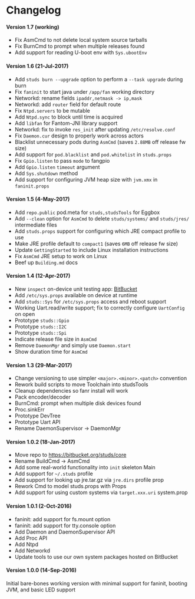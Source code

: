 # Changelog

#### Version 1.7 (working)
- Fix AsmCmd to not delete local system source tarballs
- Fix BurnCmd to prompt when multiple releases found
- Add support for reading U-boot env with `Sys.ubootEnv`

#### Version 1.6 (21-Jul-2017)
- Add `studs burn --upgrade` option to perform a `--task upgrade` during burn
- Fix `faninit` to start java under `/app/fan` working directory
- Networkd: rename fields `ipaddr,netmask -> ip,mask`
- Networkd: add `router` field for default route
- Fix `Ntpd.servers` to be mutable
- Add `Ntpd.sync` to block until time is acquired
- Add `libfan` for Fantom-JNI library support
- Networkd: fix to invoke `res_init` after updating `/etc/resolve.conf`
- Fix `Daemon.cur` design to properly work across actors
- Blacklist unnecessary pods during `AsmCmd` (saves `2.88MB` off release fw size)
- Add support for `pod.blacklist` and `pod.whitelist` in `studs.props`
- Fix `Gpio.listen` to pass `mode` to fangpio
- Add `Gpio.listen` `timeout` argument
- Add `Sys.shutdown` method
- Add support for configuring JVM heap size with `jvm.xmx` in `faninit.props`

#### Version 1.5 (4-May-2017)
- Add `repo.public` pod.meta for `studs,studsTools` for Eggbox
- Add `--clean` option for `AsmCmd` to delete `studs/systems/` and `studs/jres/` intermediate files
- Add `studs.props` support for configuring which JRE compact profile to use
- Make JRE profile default to `compact1` (saves `6MB` off release fw size)
- Update `GettingStarted` to include Linux installation instructions
- Fix `AsmCmd` JRE setup to work on Linux
- Beef up `Building.md` docs

#### Version 1.4 (12-Apr-2017)
- New `inspect` on-device unit testing app: [BitBucket](https://bitbucket.org/studs/inspect)
- Add `/etc/sys.props` available on device at runtime
- Add `studs::Sys` for `/etc/sys.props` access and reboot support
- Working Uart.read/write support; fix to correctly configure `UartConfig` on open
- Prototype `studs::Gpio`
- Prototype `studs::I2C`
- Prototype `studs::Spi`
- Indicate release file size in `AsmCmd`
- Remove `DaemonMgr` and simply use `Daemon.start`
- Show duration time for `AsmCmd`

#### Version 1.3 (29-Mar-2017)
- Change versioning to use simpler `<major>.<minor>.<patch>` convention
- Rework build scripts to move Toolchain into studsTools
- Cleanup dependencies so fanr install will work
- Pack encoder/decoder
- BurnCmd: prompt when multiple disk devices found
- Proc.sinkErr
- Prototype DevTree
- Prototype Uart API
- Rename DaemonSupervisor -> DaemonMgr

#### Version 1.0.2 (18-Jan-2017)
- Move repo to https://bitbucket.org/studs/core
- Rename BuildCmd -> AsmCmd
- Add some real-world functionality into `init` skeleton Main
- Add support for `~/.studs` profile
- Add support for looking up jre.tar.gz via `jre.dirs` profile prop
- Rework Cmd to model studs.props with Props
- Add support for using custom systems via `target.xxx.uri` system.prop

#### Version 1.0.1 (2-Oct-2016)
- faninit: add support for fs.mount option
- faninit: add support for tty.console option
- Add Daemon and DaemonSupervisor API
- Add Proc API
- Add Ntpd
- Add Networkd
- Update tools to use our own system packages hosted on BitBucket

#### Version 1.0.0 (14-Sep-2016)
Initial bare-bones working version with minimal support
for faninit, booting JVM, and basic LED support
